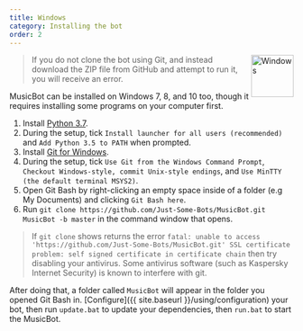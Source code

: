 ```yaml
---
title: Windows
category: Installing the bot
order: 2
---
```


<img class="doc-img" src="{{ site.baseurl }}/images/windows.png" alt="Windows" style="width: 75px; float: right;"/>

> If you do not clone the bot using Git, and instead download the ZIP file from GitHub and attempt to run it, you will receive an error.

MusicBot can be installed on Windows 7, 8, and 10 too, though it requires installing some programs on your computer first.

1. Install [Python 3.7](https://www.python.org/ftp/python/3.7.0/python-3.7.0.exe).
2. During the setup, tick `Install launcher for all users (recommended)` and `Add Python 3.5 to PATH` when prompted.
3. Install [Git for Windows](http://gitforwindows.org/).
4. During the setup, tick `Use Git from the Windows Command Prompt`, `Checkout Windows-style, commit Unix-style endings`, and `Use MinTTY (the default terminal MSYS2)`.
5. Open Git Bash by right-clicking an empty space inside of a folder (e.g My Documents) and clicking `Git Bash here`.
6. Run `git clone https://github.com/Just-Some-Bots/MusicBot.git MusicBot -b master` in the command window that opens.

> If `git clone` shows returns the error `fatal: unable to access 'https://github.com/Just-Some-Bots/MusicBot.git' SSL certificate problem: self signed certificate in certificate chain` then try disabling your antivirus. Some antivirus software (such as Kaspersky Internet Security) is known to interfere with git.

After doing that, a folder called `MusicBot` will appear in the folder you opened Git Bash in. [Configure]({{ site.baseurl }}/using/configuration) your bot, then run `update.bat` to update your dependencies, then `run.bat` to start the MusicBot.
